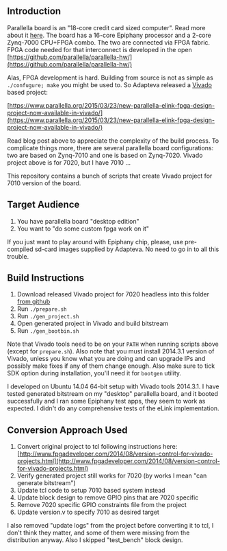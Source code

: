 Introduction
----------------------

Parallella board is an "18-core credit card sized computer". Read more
about it [here](http://www.parallella.org/board/). The board has a
16-core Epiphany processor and a 2-core Zynq-7000 CPU+FPGA combo. The
two are connected via FPGA fabric. FPGA code needed for that
interconnect is developed in the open
[https://github.com/parallella/parallella-hw/](https://github.com/parallella/parallella-hw/)

Alas, FPGA development is hard. Building from source is not as simple
as `./confugure; make` you might be used to. So Adapteva released a
[Vivado](http://www.xilinx.com/products/design-tools/vivado.html)
based project:

[https://www.parallella.org/2015/03/23/new-parallella-elink-fpga-design-project-now-available-in-vivado/](https://www.parallella.org/2015/03/23/new-parallella-elink-fpga-design-project-now-available-in-vivado/)

Read blog post above to appreciate the complexity of the build
process. To complicate things more, there are several parallella board
configurations: two are based on Zynq-7010 and one is based on
Zynq-7020. Vivado project above is for 7020, but I have 7010 ...

This repository contains a bunch of scripts that create Vivado project
for 7010 version of the board.

Target Audience
-----------------

1. You have parallella board "desktop edition"
2. You want to "do some custom fpga work on it"

If you just want to play around with Epiphany chip, please, use
pre-compiled sd-card images supplied by Adapteva. No need to go in to
all this trouble.

Build Instructions
---------------------

1. Download released Vivado project for 7020 headless into this folder [from github](https://github.com/parallella/parallella-hw/raw/master/fpga/vivado/releases/parallella_7020_headless.xpr.zip) 
2. Run `./prepare.sh`
3. Run `./gen_project.sh`
4. Open generated project in Vivado and build bitstream
5. Run `./gen_bootbin.sh`

Note that Vivado tools need to be on your `PATH` when running scripts
above (except for `prepare.sh`). Also note that you must install
2014.3.1 version of Vivado, unless you know what you are doing and can
upgrade IPs and possibly make fixes if any of them change enough. Also
make sure to tick SDK option during installation, you'll need it for
`bootgen` utility.

I developed on Ubuntu 14.04 64-bit setup with Vivado tools 2014.3.1. I
have tested generated bitstream on my "desktop" parallella board, and
it booted successfully and I ran some Epiphany test apps, they seem to
work as expected. I didn't do any comprehensive tests of the eLink
implementation.


Conversion Approach Used
-------------------------

1. Convert original project to tcl following instructions here:
[http://www.fpgadeveloper.com/2014/08/version-control-for-vivado-projects.html](http://www.fpgadeveloper.com/2014/08/version-control-for-vivado-projects.html)
2. Verify generated project still works for 7020 (by works I mean "can generate bitstream")
3. Update tcl code to setup 7010 based system instead
4. Update block design to remove GPIO pins that are 7020 specific
5. Remove 7020 specific GPIO constraints file from the project
6. Update version.v to specify 7010 as desired target

I also removed "update logs" from the project before converting it to
tcl, I don't think they matter, and some of them were missing from the
distribution anyway. Also I skipped "test_bench" block design.
